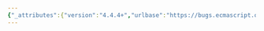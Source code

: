 ```yaml
---
{"_attributes":{"version":"4.4.4+","urlbase":"https://bugs.ecmascript.org/","maintainer":"dherman@mozilla.com"},"bug":{"bug_id":263,"creation_ts":"2012-02-08 12:58:00 -0800","short_desc":"Deprecation of arguments.callee: how to deal with the case of instances of Function constructor?","delta_ts":"2015-10-02 14:36:13 -0700","product":"Harmony","component":"Suggestions","version":"unspecified","rep_platform":"All","op_sys":"All","bug_status":"RESOLVED","resolution":"INVALID","priority":"Normal","bug_severity":"enhancement","everconfirmed":false,"reporter":"pincopalla00","assigned_to":{"uid":"allen","name":"Allen Wirfs-Brock"},"cc":["bart.humphries","bsdmac","cmaj10","jab_creations","jrishe","pbi","swivelgames","wthit56","your.sheepy"],"long_desc":[{"commentid":630,"comment_count":0,"who":"pincopalla00","bug_when":"2012-02-08 12:58:03 -0800","thetext":"Early versions of javascript did not allow named function expressions, and for this reason you could not make a recursive function expression.\n\nFor example, this syntax worked:\n\n    function factorial (n) {\n     return !(n > 1) ? 1 : factorial(n - 1) * n;\n    }\n\n    [1,2,3,4,5].map(factorial);\n\nbut:\n\n    [1,2,3,4,5].map(function (n) {\n      return !(n > 1) ? 1 : /* what goes here? */ (n - 1) * n;\n    });\n\ndid not. To get around this arguments.callee was added so you could do\n\n    [1,2,3,4,5].map(function (n) {\n      return !(n > 1) ? 1 : arguments.callee(n - 1) * n;\n    });\n\nHowever this was actually a really bad solution as this (in conjunction with other arguments, callee, and caller issues) make inlining and tail recursion impossible in the general case (you can achieve it in select cases through tracing etc, but even the best code is sub optimal due to checks that would not otherwise be necessary). The other major issue is that the recursive call will get a different this value, eg.\n\n    var global = this;\n    var sillyFunction = function (recursed) {\n     if (!recursed) { return arguments.callee(true); }\n     if (this !== global) { alert(\"This is: \" + this); }\n     else { alert(\"This is the global\"); }\n    }\n    sillyFunction();\n\nAnyhoo, EcmaScript 3 resolved this issues by allowing named function expressions. For example:\n\n    [1,2,3,4,5].map(function factorial (n) {\n      return !(n > 1) ? 1 : factorial(n-1)*n;\n    });\n\nThis has numerous benefits\n\n    * the function can be called like any other from inside your code\n    * it does not pollute the namespace\n    * the value of this does not change\n    * it's more performant (accessing the arguments object is expensive)\n\nWhoops, just realised that in addition to everything else the question was about arguments.callee.caller, or more specifically Function.caller. At any point in time you can find the deepest caller of any function on the stack, and as I said above looking at the call stack has one single major effect: It makes a large number of optimisations impossible, or much much more difficult. Eg. if you cannot guarantee that a function f will not call an unknown function it is not possible to inline f. Basically it means that any call site that may have been trivially inlinable accumulates a large number of guards, take:\n\n    function f (a, b, c, d, e) { return a ? b * c : d * e; }\n\nIf the js interpreter cannot guarantee that all the provided arguments are numbers at the point that the call is made, it needs to either insert checks for all the arguments before the inlined code, or it cannot inline the function. Now in this particular case a smart interpreter should be able to rearrange the checks to be more optimal and not check any values that would not be used. However in many cases that's just not possible and therefore it becomes impossible to inline.\n\nBut when you use the Function constructor there are not alternatives to argument.callee, so its deprecation could be a bug:\n\n    function createPerson (sIdentity) {\n        var oPerson = new Function(\"alert(arguments.callee.identity);\");\n        oPerson.identity = sIdentity;\n        return oPerson;\n    }\n\n    var john = createPerson(\"John Smith\");\n\n    john();"},{"commentid":631,"comment_count":1,"who":"pincopalla00","bug_when":"2012-02-08 12:58:44 -0800","thetext":"See also: https://bugzilla.mozilla.org/show_bug.cgi?id=725398"},{"commentid":632,"comment_count":2,"who":{"uid":"allen","name":"Allen Wirfs-Brock"},"bug_when":"2012-02-09 09:33:44 -0800","thetext":"(changed bug to a Harmony feature request)\n\n\nAn eval call can be used as an alternative to the Function constructor to dynamically construct such self referential functions."},{"commentid":633,"comment_count":3,"who":"pincopalla00","bug_when":"2012-02-09 18:31:53 -0800","thetext":"> An eval call can be used as an alternative to the Function constructor to\ndynamically construct such self referential functions.\n\nOf course. But eval works in the local context, Function constructor does not. If you want to return a new function from another one, using eval() will create a closure to the calling context, using the Function constructor does not (it implies greater waste of resources).\nBut, above all, denying to those functions the possibility of calling themselves means making impossible to create recursive functions from a local scope using the Function constructor.\nSo, what good is the Function constructor??\n\nIt is well to warn programmers of the drawbacks of arguments.callee, as is done with the use of eval(). But you would never remove eval() from the language, because in rare cases is vital and the ability to compile new code on the fly is one of the things which make fascinating this language.\n\nWell, I think the same can be said with regard to arguments.callee. In rare cases it is vital."},{"commentid":634,"comment_count":4,"who":"pincopalla00","bug_when":"2012-02-09 18:41:20 -0800","thetext":"Take this example: https://developer.mozilla.org/en/JavaScript/Reference/Global_Objects/Function#Example\n\nIf you have a little time, try to eliminate arguments.callee from the local function oQuery without creating closures..."},{"commentid":635,"comment_count":5,"who":{"uid":"allen","name":"Allen Wirfs-Brock"},"bug_when":"2012-02-09 20:31:25 -0800","thetext":"(In reply to comment #3)\n> > An eval call can be used as an alternative to the Function constructor to\n> dynamically construct such self referential functions.\n> \n> Of course. But eval works in the local context, Function constructor does not.\n\nNot if you make it an \"indirect eval\", see ES5.1 spec. 10.4.1.  For example:\n\nvar  f = (0,eval)(\"function f() {/*closed over global scope */})\");\n\n> If you want to return a new function from another one, using eval() will create\n> a closure to the calling context, using the Function constructor does not (it\n> implies greater waste of resources).\n> But, above all, denying to those functions the possibility of calling\n> themselves means making impossible to create recursive functions from a local\n> scope using the Function constructor.\n> So, what good is the Function constructor??\n> \n> It is well to warn programmers of the drawbacks of arguments.callee, as is done\n> with the use of eval(). But you would never remove eval() from the language,\n> because in rare cases is vital and the ability to compile new code on the fly\n> is one of the things which make fascinating this language.\n\nYou can easily define your own function that does exactly what you want:\n\nfunction makeFunction(name,arg1.argn,body) {\n   var src = \"(function \"+name+\"(\";\n   i (arguments.length >2) src += [].slice.call(arguments,1,-1).join(\",\");\n   src += \"){\";\n   if (arguments.length>1) src +=  arguments[arguments.length-1];\n   src += \"})\";\n   return (0,eval)(src);\n}\n\n> \n> Well, I think the same can be said with regard to arguments.callee. In rare\n> cases it is vital."},{"commentid":636,"comment_count":6,"who":"pincopalla00","bug_when":"2012-02-10 05:07:10 -0800","thetext":"> You can easily define your own function that does exactly what you want:\n\nYou are saying that in order to create some custom functions with some custom text we must use eval() instead of the Function constructor.\nOk sirs, the code is yours...\n\nP.S. What good is the Function constructor??"},{"commentid":4330,"comment_count":7,"who":{"uid":"swivelgames","name":"JosephD"},"bug_when":"2013-06-26 15:55:51 -0700","thetext":"> You can easily define your own function that does exactly what you want: [...]\n\nAnd how is the abuse of eval in this context better than the utilization of the Function constructor?\n\nThe original deprecation of arguments.callee was due to the introduction of named functions, correct? But in the introduction of named functions, the deprecation of anonymous functions did not occur. pincopalla00's is spot on that, just because there are problem areas surrounding this language's capabilities, does not mean the deprecation of its capabilities are the solution. That notion is completely ludicrous.\n\nIn the end, bad practices are associated with the abuses of a language's capabilities, not the capabilities themselves. There are many vital and valuable uses for arguments.callee, and while there are dangers and bad practices surrounding its use, there are best practices as well.\n\nThe defense being made here is slightly hypocritical in that somehow we should use eval, rather than a perfectly good solution that is already baked into current implementations of JavaScript.\n\nThe deprecation and removal of arguments.callee serves no purpose and will only serve to make this more difficult in situations where it is vital and can be used properly. In this case, utilizing eval instead of arguments.callee is a silly recommendation."},{"commentid":4363,"comment_count":8,"who":{"uid":"wthit56","name":"Thomas Giles"},"bug_when":"2013-07-10 03:04:13 -0700","thetext":"I don't have any real opinion on whether arguments.callee should be removed or not. However, I have found one way of solving the problems raised without using eval or arguments.callee.\n\nThe following code should allow self-referencing a \"build\" function using the Function constructor:\n\n    var built = new Function(\"parameter\", \"self\", \"return [this, parameter, self.property];\");\n    built.property = true;\n\n    var push = Array.prototype.push;\n    var wrapped = function(parameter){\n        push.call(arguments, built);\n        return built.apply(this, arguments);\n    };\n\n    wrapped.call(window, true); // [window, true, true]\n\nThis technique should also work with the aforementioned Function example, too. https://developer.mozilla.org/en/JavaScript/Reference/Global_Objects/Function#Example\n\nAnd while arguments.callee may or may not become deprecated in the future, I think the above code would be \"future-proof\" either way."},{"commentid":4729,"comment_count":9,"who":"pincopalla00","bug_when":"2013-08-04 06:50:20 -0700","thetext":"@Thomas Giles\n\nEXERCISE\nLook at the following code:\n\n    function createPerson (sIdentity) {\n        var oPerson = new Function(\"alert(arguments.callee.identity);\");\n        oPerson.identity = sIdentity;\n        return oPerson;\n    }\n\n    var john = createPerson(\"John Smith\");\n\n    john();\n\nPlease, translate ONLY the function \"createPerson()\":\n\n1) avoiding arguments.callee\n2) avoiding eval()\n3) avoiding closures\n\nBye"},{"commentid":4730,"comment_count":10,"who":{"uid":"wthit56","name":"Thomas Giles"},"bug_when":"2013-08-04 09:22:32 -0700","thetext":"(In reply to comment #9)\n> 3) avoiding closures\n\nI can do it using closures, but not without. I am unsure as to why avoiding closures is a requirement, however?"},{"commentid":4731,"comment_count":11,"who":"pincopalla00","bug_when":"2013-08-04 16:22:37 -0700","thetext":"(In reply to comment #10)\n> (In reply to comment #9)\n> > 3) avoiding closures\n> \n> I can do it using closures, but not without. I am unsure as to why avoiding\n> closures is a requirement, however?\n\nThis is a minimalist example. But there are cases in which closures can be very very expensive for the JS engine. Functions created by Function constructor are created in the global scope, so they don't create closures. So, in that example there are not closures. If, for some reasons, you want to do something like that without arguments.callee, you can't. You can ever use eval(): but eval() is more expensive than Function constructor.\nA deprecation is a bad deprecation if it reduces the power of a language, I think. I like freedom when I programme.\n\nBye."},{"commentid":4732,"comment_count":12,"who":{"uid":"wthit56","name":"Thomas Giles"},"bug_when":"2013-08-05 06:30:32 -0700","thetext":"(In reply to comment #11)\n\n@pincopalla00\n\nYou say this deprecation reduces the power of the language. But as far as I can see, removing arguments.callee does not stop you from doing anything. You can get exactly the same effect by using closures to wrap around a Function.\n\nI feel the cases where closures cause performance problems, etc., are few and far between. As you mentioned, there are drawbacks to arguments.callee also, so it looks like either are not ideal.\n\nBut I think the point of this bug is to discuss how much impact removing arguments.callee would have; what it would stop you from doing, etc. And as far as I can see, it wouldn't stop you from doing anything."},{"commentid":4735,"comment_count":13,"who":"pincopalla00","bug_when":"2013-08-05 15:13:12 -0700","thetext":"(In reply to comment #12)\n> (In reply to comment #11)\n> \n> @pincopalla00\n> \n> And as far as I can see, it wouldn't stop you from doing anything.\n\nIt will STOP the possibility to create recursive functions using Function constructor within a local scope, for example: the only possibility will become eval().\nIf you consider it a good idea, it's ok. But you must accept that you are theorizing a kind of constructor not able to create whatever you could create using its literal homologous. There will be differences in \"power\" between a literal declaration of a function and an instantiation of a function throught its \"Function\" constructor. It will be the first case of a \"halved\" constructor in JS: less powerful than its \"literal\" homologous.\nMy opinion is that if it is a good idea to deprecate arguments.callee, than it will be a good idea to deprecate also the Function constructor. I'm serious: a constructor in such a bad is embarrassing.\n\nBye."},{"commentid":4760,"comment_count":14,"who":{"uid":"wthit56","name":"Thomas Giles"},"bug_when":"2013-08-06 04:28:49 -0700","thetext":"(In reply to comment #13)\n\n@pincopalla00\n\nAn interesting point... I would, in fact, argue that this has always been the case anyway. You cannot give a \"constructed\" Function a name, for example, which could also fix this problem. Then you would be able to truly use the same code for a literal and constructed function.\n\nHowever, constructed functions have never had any sort of scoping abilities, which also has made them unequal to function literals. The way I see it, constructed functions have never and will never be equal to their literal counterparts. So in my opinion, losing arguments.callee wouldn't really change this \"balance of power\" all that much anyway."},{"commentid":4781,"comment_count":15,"who":"pincopalla00","bug_when":"2013-08-06 12:10:04 -0700","thetext":"(In reply to comment #14)\n\n@Thomas Giles\n\n> An interesting point... I would, in fact, argue that this has always been the\n> case anyway. You cannot give a \"constructed\" Function a name, for example,\n> which could also fix this problem. Then you would be able to truly use the same\n> code for a literal and constructed function.\n\nIt could be possible to reserve the word \"anonymous\" in the language as default name for ALL the \"constructed\" functions, like in SpiderMonkey. But reserving a word like \"anonymous\" wouldn't be the same thing (or even worse) as to keep \"arguments.callee\" in the language??\n\n> However, constructed functions have never had any sort of scoping abilities,\n> which also has made them unequal to function literals. The way I see it,\n> constructed functions have never and will never be equal to their literal\n> counterparts. So in my opinion, losing arguments.callee wouldn't really change\n> this \"balance of power\" all that much anyway.\n\nI can flip your point of view, stating, for example, that \"constructed\" functions have the ABILITY to skip the local scope, directly nestling in the global one. Only eval([…], 0) has the same ABILITY.\nIt is an important opportunity, in many cases, if I want to avoid closures.\n\nBye."},{"commentid":4787,"comment_count":16,"who":{"uid":"wthit56","name":"Thomas Giles"},"bug_when":"2013-08-07 04:55:02 -0700","thetext":"(In reply to comment #15)\n\nSure, I guess you could reserve anonymous, etc... But that wasn't what I was suggesting. I meant something more along the lines of `new Function(name, arg1, arg2..., code);`, letting you name the resulting function when constructing it.\n\nIt is true that using a constructed function would remove any possibility of including the scope. I'm not too sure as to why this would be desirable, however? If you don't want to use closures, could you just not use closures? If you want to avoid using scoped variables, could you just not use scoped variables? And what does this have to do with arguments.callee?"},{"commentid":6882,"comment_count":17,"who":{"uid":"jab_creations","name":"John"},"bug_when":"2013-12-08 11:22:57 -0800","thetext":"I think it's important for a different language reference here because if all you know is JavaScript...\n\n<?php\n$query1 = \"...;\";\n$result1 = mysql_query($query1);\n\nif ($result1)\n{\n $query2 = \"...;\";\n $result2 = mysql_query($query2);\n\n if ($result2)\n {\n  //etc\n }\n else {mysql_error_report($query2,mysql_error(),__FUNCTION__);}\n}\nelse {mysql_error_report($query1,mysql_error(),__FUNCTION__);}\n?>\n\nHere is how I execute SQL queries. Note that when a query is not executed successfully for whatever reason the function's name is DYNAMICALLY passed on. This is extremely easy for me to implement because I don't have to MANUALLY add STATICALLY defined function names for a function that I may later on rename. In fact when I rename things I often do so without ever opening the file to look at it (Advanced Find and Replace). This is one of the ways I get stuff done so I'm not up until 6am every morning working on code, life doesn't allow that. This allows me to remain vigilant for cases of broken queries or failed attempts at SQL injections (since everything is obviously escaped).\n\nThe problem with removing arguments.callee is that there is no dynamic way to pass on the function's name. The examples of what can NOT be done in the presence of arguments.callee require two critical questions...\n\n1. Are these REAL WORLD examples or example examples? Just because you can write code that breaks or does something undesirable doesn't mean what you're doing with the code will actually be useful in a real world scenario and thus it negates the point of writing an example example.\n\n2. If using arguments.callee creates a problem in the example examples then why is someone using arguments.callee instead of something else or working to expand the capabilities of ECMAScript?\n\nFrom my perspective there is no valid reason to deprecate arguments.callee as it reduces the ability to maintain a higher level of quality code. Simply ask yourself this: do we really want to make it more difficult to keep websites from breaking because web developers have no dynamic means of tracking what is happening with their code and thus decide to not fix things because they have only a broken approach to implement error-reporting?"},{"commentid":10670,"comment_count":18,"who":{"uid":"bart.humphries","name":"BartHumphries"},"bug_when":"2014-11-21 22:12:17 -0800","thetext":"@Thomas Giles posted a function that he didn't think could be handled under this current version.\nfunction createPerson (sIdentity) {\n   var oPerson = new Function(\"alert(arguments.callee.identity);\");\n   oPerson.identity = sIdentity;\n   return oPerson;\n}\nvar john = createPerson(\"John Smith\");\njohn();\n\nPerhaps I don't understand what he was trying to do, but it seems as though this is easy.  This works whether or not you use strict JavaScript.  Just create the object first, remove the word \"new\" (because we don't want the function evaluated yet),  replace callee.identity with [this object].identity then assign identity (so that when you reference the function it will return the appropriate value).  If you don't assign identity, then an appropriate \"undefined\" value is instead returned when the function is finally \"opened\".\n\nfunction createPerson (sIdentity) {\n\"use strict\";\n   var oPerson;\n   oPerson = function() {alert(oPerson.identity);}\n   oPerson.identity = sIdentity;\n   return oPerson;\n}\n//Test\nvar john = createPerson(\"John Smith\");\nvar susan = createPerson(\"Susan Smith\");\nvar mike = createPerson(\"Mike Jones\");\n\nsusan(); // returns alert(\"Susan Smith\")\njohn(); // returns alert(\"John Smith\")\nmike(); // returns alert(\"Mike Jones\")\n\nThe alerts are returned in the proper order, Susan, John, Mike, so we see that the proper value is appropriately saved.\n\nThis works because you can't call an object until you've created that object (you can't do \"var x += 5;\"), so you first have to create the object and then you can reference the object (+= 5 or object.whatever).  So you have to declare the variable and then you can set the variable equal to something that depends on that variable.  We still haven't set that property yet, which is why it's in a function, so it won't be resolved until it's called  (and which won't be resolved until the function is called).\n\nThen you need to set the identity property that you're going to be referencing when the new createPerson object is called -- you can't set the identity property earlier because the variable has to actually be \"something\" (and not simply reference an empty space that nothing has been assigned to yet).\n\nSo 1) create the variable, 2) assign the variable to the function just like the original had but reference a different variable, 3) set the value that the function will have asked for once the function is later resolved.\n\nThis works because people assume that JavaScript is a strict progression from cause to effect, but actually, from a non-linear, non-subjective viewpoint, it's more like a big ball of wibbely wobbely timey wimey stuff, to quote Doctor Who."},{"commentid":10671,"comment_count":19,"who":{"uid":"wthit56","name":"Thomas Giles"},"bug_when":"2014-11-22 03:42:28 -0800","thetext":"(In reply to BartHumphries from comment #18)\n\nI did not post that code, @pincopalla00 did. He (or she) was saying that there was no way of achieving the same effect without using arguments.callee, eval, or closures. I too do not think closures need be avoided, as demonstrated in your comment."},{"commentid":10672,"comment_count":20,"who":{"uid":"bart.humphries","name":"BartHumphries"},"bug_when":"2014-11-22 12:38:22 -0800","thetext":"(In reply to Thomas Giles from comment #19)\n> (In reply to BartHumphries from comment #18)\n> I did not post that code, @pincopalla00 did.\n\nYou're right, my apologies. :)"},{"commentid":11021,"comment_count":21,"who":"pbi","bug_when":"2014-12-12 06:58:09 -0800","thetext":"I have another example, where there is no real alternative to using arguments.callee. Assume this general function:\n\nfunction mixIn(target, source){\n  for (property in source) {\n    func = source[property];\n    if (typeof func === 'function') {\n      func.hidden = target[property];\n      target[property] = func;\n    }\n  }\n}\n\nUsed to mixin functionality from one protype to another:\n\nA = function(){};\nA.prototype.foo = function() {\n  return 'A';\n}\n\nAMixin = function(){};\nAMixin.prototype.foo = function() {\n  return arguments.callee.hidden.call(this) + 'mix';\n}\nmixIn(A.prototype, AMixin.prototype);\n\na = new A();\na.foo(); // -> 'Amix'\n\n(http://jsfiddle.net/11Ldj0fe/)\n\nExercise: Remove the arguments.callee from the Mixin-Method, but let it still have access to the \"overwritten\" method, without:\n* Polluting the A.prototype-namespace (which would prohibit mixin-chaining: http://jsfiddle.net/wn7mmd9m/)\n* Modifying the arguments-list (which would prohibt mixing-in methods from existing prototypes)"},{"commentid":11022,"comment_count":22,"who":{"uid":"wthit56","name":"Thomas Giles"},"bug_when":"2014-12-12 08:01:14 -0800","thetext":"(In reply to pascal.bihler from comment #21)\n\nThis should work:\n\n> AMixin = function(){};\n> var foo = AMixin.prototype.foo = function() {\n>   return foo.hidden.call(this) + 'mix';\n> }\n> mixIn(A.prototype, AMixin.prototype);"},{"commentid":11140,"comment_count":23,"who":{"uid":"jrishe","name":"JRishe"},"bug_when":"2014-12-23 10:27:48 -0800","thetext":"(In reply to pincopalla00 from comment #9)\n> EXERCISE\n> Look at the following code:\n> \n>     function createPerson (sIdentity) {\n>         var oPerson = new Function(\"alert(arguments.callee.identity);\");\n>         oPerson.identity = sIdentity;\n>         return oPerson;\n>     }\n> \n> Please, translate ONLY the function \"createPerson()\":\n> \n> 1) avoiding arguments.callee\n> 2) avoiding eval()\n> 3) avoiding closures\n> \n> Bye\n\nEasy:\n\nfunction createPerson(sIdentity) {\n    function person() { alert(person.identity); };\n    person.identity = sIdentity;\n    return person;\n}\n\nThis is using exactly what you're supposed to use instead of arguments.callee - a self-referencing named function.\n\nI trust that a self-referencing named function is not a closure (although I don't see why closures are out of the question).\n\nNow can we remove the obviously false claim that this is \"impossible\" without arguments.callee from the MDN page on arguments.callee?"},{"commentid":11368,"comment_count":24,"who":{"uid":"your.sheepy","name":"Sheepy"},"bug_when":"2015-01-15 07:15:40 -0800","thetext":"> Easy:\n> \n> function createPerson(sIdentity) {\n>     function person() { alert(person.identity); };\n>     person.identity = sIdentity;\n>     return person;\n> }\n\nWhen we can use function declaration or function expression, we will.\n\nSo, when we have to use Function constructor, it means we cannot just declare them.\n\nFor example, I have a program that dynamically build thousands of functions based on external business logic and on demand.  I can eval, or I can new Function.  Would you prefer eval?\n\nI also assigned these functions some properties.  Now if I want to access these properties, I can't.\n\nThere are workarounds, sure.  We can bind.  We can delegate the construction to minimize closure / eval impact.  We can keep arguments.callee and hope for the best.\n\nI understand that arguments.callee is often misused, and removing it is perhaps for the greater good.  But I stand by the thought that it has good uses and ES6 is removing it without offering clean solutions.\n\nA solution as simple as Function.create( name, arg1, arg2 ... body ), for example."},{"commentid":11469,"comment_count":25,"who":{"uid":"jrishe","name":"JRishe"},"bug_when":"2015-01-16 04:16:17 -0800","thetext":"@pincopalla\n\nHow about this. Would this meet your needs?\n\nfunction createPerson (sIdentity) {\n    var oPerson = (new Function(\"return function me() { console.log(me.identity); };\"))();\n    oPerson.identity = sIdentity;\n    return oPerson;\n}\n\nvar p = createPerson(\"Guy\");\n\np();    // writes \"Guy\" to the log"},{"commentid":12198,"comment_count":26,"who":"pincopalla00","bug_when":"2015-02-06 14:40:24 -0800","thetext":"(In reply to JRishe from comment #25)\n> @pincopalla\n> \n> How about this. Would this meet your needs?\n> \n> function createPerson (sIdentity) {\n>     var oPerson = (new Function(\"return function me() {\n> console.log(me.identity); };\"))();\n>     oPerson.identity = sIdentity;\n>     return oPerson;\n> }\n> \n> var p = createPerson(\"Guy\");\n> \n> p();    // writes \"Guy\" to the log\n\n@JRishe\n\nQuoting from myself:\n\n> 1) avoiding arguments.callee\n> 2) avoiding eval()\n> 3) avoiding closures\n\nYour example creates closures.\n\nAs said before, removing the possibility for a function to call itself looks simply creazy to me.\n\nIf the target is *to forbid bad practices with the brute force*, then you should remove also eval() from ECMAScript, which is definitely the most misused function of ES.\n\nNevertheless, I think that even eval() is an important ability of ES, which a professional programmer is able to not misuse – as well as arguments.callee.\n\nUse *books* for avoiding bad practices! Do not repress able programmers!!\n\nBest"},{"commentid":12216,"comment_count":27,"who":{"uid":"wthit56","name":"Thomas Giles"},"bug_when":"2015-02-08 07:57:58 -0800","thetext":"I tend to agree with you here. I am not really sure why arguments.callee should be removed, though I can see that there are plenty of ways of getting the same effects with that feature."},{"commentid":12217,"comment_count":28,"who":{"uid":"jrishe","name":"JRishe"},"bug_when":"2015-02-08 08:13:53 -0800","thetext":"(In reply to pincopalla00 from comment #26)\n> \n> Quoting from myself:\n> \n> > 1) avoiding arguments.callee\n> > 2) avoiding eval()\n> > 3) avoiding closures\n> \n> Your example creates closures.\n> \n\nCould you tell me where the closure is? Are you saying that a named function expression that refers to itself is using a closure? The function name is  local to the function's body, so I'm not so sure that this qualifies as a closure.\n\nWeren't you indeed proposing a way to create NFEs via the Function constructor as a way out of all of this?"},{"commentid":12240,"comment_count":29,"who":"pincopalla00","bug_when":"2015-02-09 06:25:46 -0800","thetext":"(In reply to JRishe from comment #28)\n> Could you tell me where the closure is? Are you saying that a named function\n> expression that refers to itself is using a closure?\n\nNo, of course not! The following code is not a closure, despite a named function is referring to itself:\n\n  function me () {\n    alert(me.identity);\n  }\n\n  me.identity = \"John\";\n\n  me();\n\nReferring to itself has nothing to do with closures. Nevertheless, the following examples are all closures:\n\n  var closure1 = (new Function(\"return function me() { alert(me.identity); };\"))();\n\n  var closure2 = (new Function(\"return function () { };\"))();\n\n  var closure3 = (new Function(\"return function () { alert(\\\"Hello world!\\\"); };\"))();\n\n  var closure4 = (function () {\n    return function () {\n      alert(\"Hello guys!\");\n    };\n  })();\n\n> The function name is local to the function's body, so I'm not so sure that\n> this qualifies as a closure.\n\nAs I said, function naming has *nothing to do* with closures\n\n> Weren't you indeed proposing a way to create NFEs via the Function\n> constructor as a way out of all of this?\n\nI am asking how a function created via the Function constructor might call itself avoiding strange stuff like closures or whatever else, just like normal functions normally do!\nIs that strange to ask why we have to change our programming logic just because a function is *constructed* instead of *declared*?!?"},{"commentid":13325,"comment_count":30,"who":"pincopalla00","bug_when":"2015-02-24 14:35:38 -0800","thetext":"Interesting post from webreflection:\n\nhttp://webreflection.blogspot.co.at/2009/06/do-not-remove-argumentscallee-part-ii.html"},{"commentid":13433,"comment_count":31,"who":{"uid":"cmaj10","name":"cmaj"},"bug_when":"2015-02-28 15:53:08 -0800","thetext":"(In reply to pincopalla00 from comment #30)\n> Interesting post from webreflection:\n> \n> http://webreflection.blogspot.co.at/2009/06/do-not-remove-argumentscallee-\n> part-ii.html\n\nI would be equally upset if this feature were deprecated. But what is being deprecated is not what you think. There is an 'arguments' PROPERTY in Function. That's what is getting deprecated. Not the 'arguments' object available within any function block.\n\nSo every example you have given will remain valid without any change.\n\nDeprecated:\nmyFunction.arguments\n\nNot Deprecated:\nfunction myFunction(){\n    var x = arguments;\n    var y = arguments.callee;\n}"},{"commentid":13434,"comment_count":32,"who":{"uid":"wthit56","name":"Thomas Giles"},"bug_when":"2015-02-28 16:03:45 -0800","thetext":"(In reply to cmaj from comment #31)\n\nWe're talking about arguments.callee, not arguments. In \"strict mode\", arguments.callee is deprecated. https://developer.mozilla.org/en-US/docs/Web/JavaScript/Reference/Functions/arguments/callee"},{"commentid":13435,"comment_count":33,"who":{"uid":"cmaj10","name":"cmaj"},"bug_when":"2015-02-28 16:25:24 -0800","thetext":"(In reply to Thomas Giles from comment #32)\n> (In reply to cmaj from comment #31)\n> \n> We're talking about arguments.callee, not arguments. In \"strict mode\",\n> arguments.callee is deprecated.\n> https://developer.mozilla.org/en-US/docs/Web/JavaScript/Reference/Functions/\n> arguments/callee\n\nI see. I took my info from this page:\nhttps://developer.mozilla.org/en-US/docs/Web/JavaScript/Reference/Functions/arguments#Properties\n\nAs you can see, neither 'arguments' nor 'arguments.callee' is deprecated according to it. Only 'arguments.caller'. And that page is even slightly more recent.\n\nI'm not sure everyone is on the same page. I hope the strict mode behavior is only the result of that kind of confusion."},{"commentid":13436,"comment_count":34,"who":{"uid":"jrishe","name":"JRishe"},"bug_when":"2015-02-28 21:01:20 -0800","thetext":"(In reply to cmaj from comment #33)\n> I see. I took my info from this page:\n> https://developer.mozilla.org/en-US/docs/Web/JavaScript/Reference/Functions/\n> arguments#Properties\n> \n> As you can see, neither 'arguments' nor 'arguments.callee' is deprecated\n> according to it. Only 'arguments.caller'. And that page is even slightly\n> more recent.\n> \n> I'm not sure everyone is on the same page. I hope the strict mode behavior\n> is only the result of that kind of confusion.\n\nIt would seem that this one detail is missing from that page. MDN is not the ultimate authority on the ES language. It's basically just a wiki.\n\narguments.caller and arguments.callee are BOTH deprecated in strict mode.\nThe arguments object is NOT deprecated in any mode.\n\nIt's in the spec.\nhttp://www.ecma-international.org/ecma-262/5.1/#sec-C\nhttp://www.ecma-international.org/ecma-262/5.1/#sec-10.6"},{"commentid":13437,"comment_count":35,"who":{"uid":"jrishe","name":"JRishe"},"bug_when":"2015-02-28 21:24:14 -0800","thetext":"Clarification: I suspect the reason that arguments.caller is listed as deprecated on that MDN page while arguments.callee is not is that arguments.caller is deprecated in SpiderMonkey in ALL modes. \nWhen it existed, arguments.caller was an implementation-specific feature and was never a formally defined ES feature.\n\nAgain, from the spec:\n\n> Arguments objects for strict mode functions define non-configurable accessor properties named \"caller\" and \"callee\" which throw a TypeError exception on access. The \"callee\" property has a more specific meaning for non-strict mode functions and a \"caller\" property has historically been provided as an implementation-defined extension by some ECMAScript implementations. The strict mode definition of these properties exists to ensure that neither of them is defined in any other manner by conforming ECMAScript implementations."},{"commentid":14739,"comment_count":36,"who":{"uid":"brterlso","name":"Brian Terlson"},"bug_when":"2015-10-02 14:36:13 -0700","thetext":"Bulk closing all Harmony bugs. Proposals should be tracked on GitHub. The ES wiki is completely defunct at this point."}]}}
---
```

